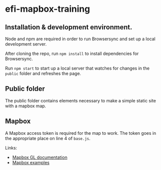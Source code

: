 # efi-mapbox-training

## Installation & development environment.

Node and npm are required in order to run Browsersync and set up a local development server.

After cloning the repo, run `npm install` to install dependencies for Browsersync.

Run `npm start` to start up a local server that watches for changes in the `public` folder and refreshes the page.

## Public folder

The public folder contains elements necessary to make a simple static site with a mapbox map.

## Mapbox

A Mapbox access token is required for the map to work. The token goes in the appropriate place on line 4 of `base.js`.

Links:

- [Mapbox GL documentation](https://docs.mapbox.com/mapbox-gl-js/api/)
- [Mapbox examples](https://docs.mapbox.com/mapbox-gl-js/example/)
